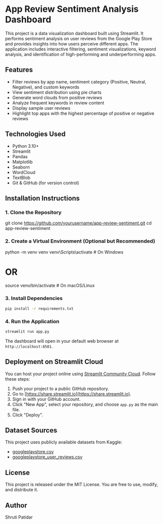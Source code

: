 # App Review Sentiment Analysis Dashboard

This project is a data visualization dashboard built using Streamlit. It performs sentiment analysis on user reviews from the Google Play Store and provides insights into how users perceive different apps. The application includes interactive filtering, sentiment visualizations, keyword analysis, and identification of high-performing and underperforming apps.

## Features

- Filter reviews by app name, sentiment category (Positive, Neutral, Negative), and custom keywords
- View sentiment distribution using pie charts
- Generate word clouds from positive reviews
- Analyze frequent keywords in review content
- Display sample user reviews
- Highlight top apps with the highest percentage of positive or negative reviews

## Technologies Used

- Python 3.10+
- Streamlit
- Pandas
- Matplotlib
- Seaborn
- WordCloud
- TextBlob
- Git & GitHub (for version control)

## Installation Instructions

### 1. Clone the Repository

git clone https://github.com/yourusername/app-review-sentiment.git
cd app-review-sentiment

### 2. Create a Virtual Environment (Optional but Recommended)

python -m venv venv
venv\Scripts\activate     # On Windows
# OR
source venv/bin/activate  # On macOS/Linux

### 3. Install Dependencies

```bash
pip install -r requirements.txt
```

### 4. Run the Application

```bash
streamlit run app.py
```

The dashboard will open in your default web browser at `http://localhost:8501`.


## Deployment on Streamlit Cloud

You can host your project online using [Streamlit Community Cloud](https://streamlit.io/cloud). Follow these steps:

1. Push your project to a public GitHub repository.
2. Go to [https://share.streamlit.io](https://share.streamlit.io).
3. Sign in with your GitHub account.
4. Click "New App", select your repository, and choose `app.py` as the main file.
5. Click "Deploy".


## Dataset Sources

This project uses publicly available datasets from Kaggle:

* [googleplaystore.csv](https://www.kaggle.com/datasets/lava18/google-play-store-apps)
* [googleplaystore\_user\_reviews.csv](https://www.kaggle.com/datasets/lava18/google-play-store-apps)


## License

This project is released under the MIT License. You are free to use, modify, and distribute it.


## Author

Shruti Patidar

